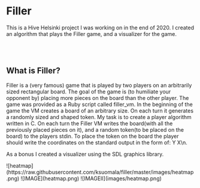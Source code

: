 
<html>
<h1>Filler</h1>
<p>This is a Hive Helsinki project I was working on in the end of 2020. I created an algorithm that plays the Filler game, and a visualizer for the game.</p>
<br />
<br />

<h2>What is Filler?</h2>
<p>Filler is a (very famous) game that is played by two players on an arbitrarily sized rectangular board. The goal of the game is (to humiliate your opponent by) placing more pieces on the board than the other player. The game was provided as a Ruby script called filler_vm. In the beginning of the game the VM creates a board of an arbitrary size. On each turn it generates a randomly sized and shaped token. My task is to create a player algorithm written in C. On each turn the Filler VM writes the board(with all the previously placed pieces on it), and a random token(to be placed on the board) to the players stdin. To place the token on the board the player should write the coordinates on the standard output in the form of: Y X\n. 

As a bonus I created a visualizer using the SDL graphics library.</p>


</html>
![heatmap](https://raw.githubusercontent.com/ksuomala/filler/master/images/heatmap.png)
![IMAGE](heatmap.png)
![IMAGEII](images/heatmap.png)

